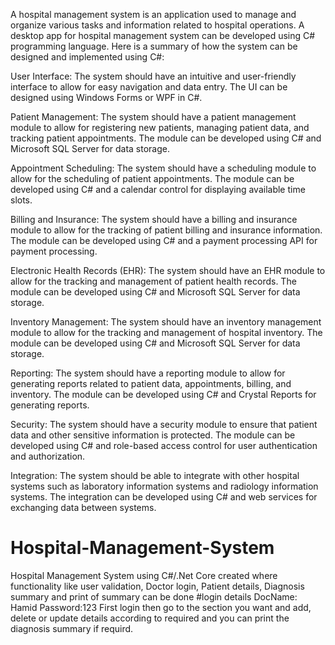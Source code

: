 A hospital management system is an application used to manage and organize various tasks and information related to hospital operations. A desktop app for hospital management system can be developed using C# programming language. Here is a summary of how the system can be designed and implemented using C#:

User Interface: The system should have an intuitive and user-friendly interface to allow for easy navigation and data entry. The UI can be designed using Windows Forms or WPF in C#.

Patient Management: The system should have a patient management module to allow for registering new patients, managing patient data, and tracking patient appointments. The module can be developed using C# and Microsoft SQL Server for data storage.

Appointment Scheduling: The system should have a scheduling module to allow for the scheduling of patient appointments. The module can be developed using C# and a calendar control for displaying available time slots.

Billing and Insurance: The system should have a billing and insurance module to allow for the tracking of patient billing and insurance information. The module can be developed using C# and a payment processing API for payment processing.

Electronic Health Records (EHR): The system should have an EHR module to allow for the tracking and management of patient health records. The module can be developed using C# and Microsoft SQL Server for data storage.

Inventory Management: The system should have an inventory management module to allow for the tracking and management of hospital inventory. The module can be developed using C# and Microsoft SQL Server for data storage.

Reporting: The system should have a reporting module to allow for generating reports related to patient data, appointments, billing, and inventory. The module can be developed using C# and Crystal Reports for generating reports.

Security: The system should have a security module to ensure that patient data and other sensitive information is protected. The module can be developed using C# and role-based access control for user authentication and authorization.

Integration: The system should be able to integrate with other hospital systems such as laboratory information systems and radiology information systems. The integration can be developed using C# and web services for exchanging data between systems.







# Hospital-Management-System
Hospital Management System using C#/.Net Core created where functionality like user validation, Doctor login, Patient details, Diagnosis summary and print of summary can be done
#login details
DocName: Hamid
Password:123
 First login then go to the section you want and add, delete or update details according to required and you can print the diagnosis summary if requird.
